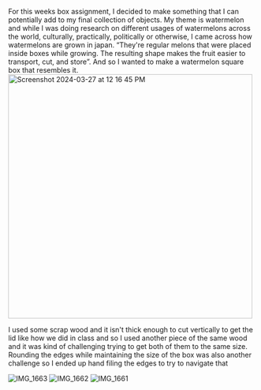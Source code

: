 For this weeks box assignment, I decided to make something that I can potentially add to my final collection of objects. My theme is watermelon and while I was doing research on different usages of watermelons across the world, culturally, practically, politically or otherwise, I came across how watermelons are grown in japan. “They're regular melons that were placed inside boxes while growing. The resulting shape makes the fruit easier to transport, cut, and store”. 
And so I wanted to make a watermelon square box that resembles it. </br>
<img width="495" alt="Screenshot 2024-03-27 at 12 16 45 PM" src="https://github.com/LiyanIbrahim/Introduction-to-fabrication/assets/51895025/5b52a949-af5f-4e75-b5a3-6790ae500a9b">

I used some scrap wood and it isn't thick enough to cut vertically to get the lid like how we did in class and so I used another piece of the same wood and it was kind of challenging trying to get both of them to the same size. Rounding the edges while maintaining the size of the box was also another challenge so I ended up hand filing the edges to try to navigate that 

![IMG_1663](https://github.com/LiyanIbrahim/Introduction-to-fabrication/assets/51895025/f7935a62-308d-45a9-abb1-5e4f3113e29f)
![IMG_1662](https://github.com/LiyanIbrahim/Introduction-to-fabrication/assets/51895025/de38e429-3ea9-4839-8adf-687efd600bb4)
![IMG_1661](https://github.com/LiyanIbrahim/Introduction-to-fabrication/assets/51895025/4c63acba-c95a-4c1a-9118-c534b1ed6acc)
